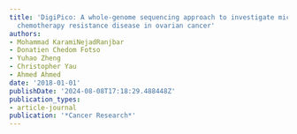 ```yaml
---
title: 'DigiPico: A whole-genome sequencing approach to investigate microscopic residual
  chemotherapy resistance disease in ovarian cancer'
authors:
- Mohammad KaramiNejadRanjbar
- Donatien Chedom Fotso
- Yuhao Zheng
- Christopher Yau
- Ahmed Ahmed
date: '2018-01-01'
publishDate: '2024-08-08T17:18:29.488448Z'
publication_types:
- article-journal
publication: '*Cancer Research*'
---
```

